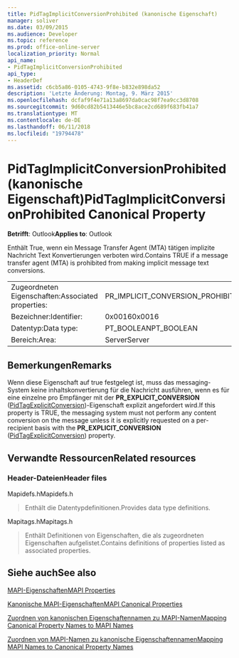 ```yaml
---
title: PidTagImplicitConversionProhibited (kanonische Eigenschaft)
manager: soliver
ms.date: 03/09/2015
ms.audience: Developer
ms.topic: reference
ms.prod: office-online-server
localization_priority: Normal
api_name:
- PidTagImplicitConversionProhibited
api_type:
- HeaderDef
ms.assetid: c6cb5a86-0105-4743-9f8e-b832e898da52
description: 'Letzte Änderung: Montag, 9. März 2015'
ms.openlocfilehash: dcfaf9f4e71a13a8697da0cac98f7ea9cc3d8708
ms.sourcegitcommit: 9d60cd82b5413446e5bc8ace2cd689f683fb41a7
ms.translationtype: MT
ms.contentlocale: de-DE
ms.lasthandoff: 06/11/2018
ms.locfileid: "19794478"
---
```

# <a name="pidtagimplicitconversionprohibited-canonical-property"></a><span data-ttu-id="a20ae-103">PidTagImplicitConversionProhibited (kanonische Eigenschaft)</span><span class="sxs-lookup"><span data-stu-id="a20ae-103">PidTagImplicitConversionProhibited Canonical Property</span></span>

  
  
<span data-ttu-id="a20ae-104">**Betrifft**: Outlook</span><span class="sxs-lookup"><span data-stu-id="a20ae-104">**Applies to**: Outlook</span></span> 
  
<span data-ttu-id="a20ae-105">Enthält True, wenn ein Message Transfer Agent (MTA) tätigen implizite Nachricht Text Konvertierungen verboten wird.</span><span class="sxs-lookup"><span data-stu-id="a20ae-105">Contains TRUE if a message transfer agent (MTA) is prohibited from making implicit message text conversions.</span></span>
  
|||
|:-----|:-----|
|<span data-ttu-id="a20ae-106">Zugeordneten Eigenschaften:</span><span class="sxs-lookup"><span data-stu-id="a20ae-106">Associated properties:</span></span>  <br/> |<span data-ttu-id="a20ae-107">PR_IMPLICIT_CONVERSION_PROHIBITED</span><span class="sxs-lookup"><span data-stu-id="a20ae-107">PR_IMPLICIT_CONVERSION_PROHIBITED</span></span>  <br/> |
|<span data-ttu-id="a20ae-108">Bezeichner:</span><span class="sxs-lookup"><span data-stu-id="a20ae-108">Identifier:</span></span>  <br/> |<span data-ttu-id="a20ae-109">0x0016</span><span class="sxs-lookup"><span data-stu-id="a20ae-109">0x0016</span></span>  <br/> |
|<span data-ttu-id="a20ae-110">Datentyp:</span><span class="sxs-lookup"><span data-stu-id="a20ae-110">Data type:</span></span>  <br/> |<span data-ttu-id="a20ae-111">PT_BOOLEAN</span><span class="sxs-lookup"><span data-stu-id="a20ae-111">PT_BOOLEAN</span></span>  <br/> |
|<span data-ttu-id="a20ae-112">Bereich:</span><span class="sxs-lookup"><span data-stu-id="a20ae-112">Area:</span></span>  <br/> |<span data-ttu-id="a20ae-113">Server</span><span class="sxs-lookup"><span data-stu-id="a20ae-113">Server</span></span>  <br/> |
   
## <a name="remarks"></a><span data-ttu-id="a20ae-114">Bemerkungen</span><span class="sxs-lookup"><span data-stu-id="a20ae-114">Remarks</span></span>

<span data-ttu-id="a20ae-115">Wenn diese Eigenschaft auf true festgelegt ist, muss das messaging-System keine inhaltskonvertierung für die Nachricht ausführen, wenn es für eine einzelne pro Empfänger mit der **PR_EXPLICIT_CONVERSION** ([PidTagExplicitConversion](pidtagexplicitconversion-canonical-property.md))-Eigenschaft explizit angefordert wird.</span><span class="sxs-lookup"><span data-stu-id="a20ae-115">If this property is TRUE, the messaging system must not perform any content conversion on the message unless it is explicitly requested on a per-recipient basis with the **PR_EXPLICIT_CONVERSION** ([PidTagExplicitConversion](pidtagexplicitconversion-canonical-property.md)) property.</span></span>
  
## <a name="related-resources"></a><span data-ttu-id="a20ae-116">Verwandte Ressourcen</span><span class="sxs-lookup"><span data-stu-id="a20ae-116">Related resources</span></span>

### <a name="header-files"></a><span data-ttu-id="a20ae-117">Header-Dateien</span><span class="sxs-lookup"><span data-stu-id="a20ae-117">Header files</span></span>

<span data-ttu-id="a20ae-118">Mapidefs.h</span><span class="sxs-lookup"><span data-stu-id="a20ae-118">Mapidefs.h</span></span>
  
> <span data-ttu-id="a20ae-119">Enthält die Datentypdefinitionen.</span><span class="sxs-lookup"><span data-stu-id="a20ae-119">Provides data type definitions.</span></span>
    
<span data-ttu-id="a20ae-120">Mapitags.h</span><span class="sxs-lookup"><span data-stu-id="a20ae-120">Mapitags.h</span></span>
  
> <span data-ttu-id="a20ae-121">Enthält Definitionen von Eigenschaften, die als zugeordneten Eigenschaften aufgelistet.</span><span class="sxs-lookup"><span data-stu-id="a20ae-121">Contains definitions of properties listed as associated properties.</span></span>
    
## <a name="see-also"></a><span data-ttu-id="a20ae-122">Siehe auch</span><span class="sxs-lookup"><span data-stu-id="a20ae-122">See also</span></span>



[<span data-ttu-id="a20ae-123">MAPI-Eigenschaften</span><span class="sxs-lookup"><span data-stu-id="a20ae-123">MAPI Properties</span></span>](mapi-properties.md)
  
[<span data-ttu-id="a20ae-124">Kanonische MAPI-Eigenschaften</span><span class="sxs-lookup"><span data-stu-id="a20ae-124">MAPI Canonical Properties</span></span>](mapi-canonical-properties.md)
  
[<span data-ttu-id="a20ae-125">Zuordnen von kanonischen Eigenschaftennamen zu MAPI-Namen</span><span class="sxs-lookup"><span data-stu-id="a20ae-125">Mapping Canonical Property Names to MAPI Names</span></span>](mapping-canonical-property-names-to-mapi-names.md)
  
[<span data-ttu-id="a20ae-126">Zuordnen von MAPI-Namen zu kanonische Eigenschaftennamen</span><span class="sxs-lookup"><span data-stu-id="a20ae-126">Mapping MAPI Names to Canonical Property Names</span></span>](mapping-mapi-names-to-canonical-property-names.md)

